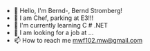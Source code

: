 - 👋 Hello, I'm Bernd-, Bernd Stromberg!
- 👀 I am Chef, parking at E3!!!
- 🌱 I'm currently learning C # .NET
- 💞️ I am looking for a job at ...
- 📫 How to reach me mwf102.mw@gmail.com
